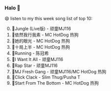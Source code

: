 

### Halo 👋

😄 listen to my this week song list of top 10:

0. 🌈Jungle (Live版) - 顽童MJ116
1. 🌈依然我行我素 - MC HotDog 热狗
2. 🌈她的眼光 - MC HotDog 热狗
3. 🌈十局上半 - MC HotDog 热狗
4. 🌈Running - 陈冠希
5. 🌈I Want It All - 顽童MJ116
6. 🌈Rap Star - 顽童MJ116
7. 🌈MJ Fresh Gang - 顽童MJ116/MC HotDog 热狗
8. 🌈Click Clack - Slim Thug/Pusha T
9. 🌈Start From The Bottom - MC HotDog 热狗

